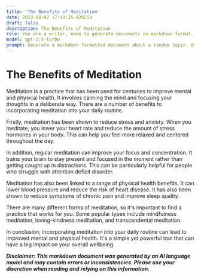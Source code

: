 ```yaml
---
title: 'The Benefits of Meditation'
date: 2023-06-07 17:13:25.920253
draft: false
description: The Benefits of Meditation
role: You are a writer, made to generate documents in markdown format. It is very important that all of the documents you generate are in valid markdown format.
model: gpt-3.5-turbo
prompt: Generate a markdown formatted document about a random topic. At the bottom, include a disclaimer explaining that the document was generated by you. The first line of the document should be the title. Make sure that the entire document is in proper markdown format, using a mix of various tags to make the document visually appealing.
---
```


# The Benefits of Meditation

Meditation is a practice that has been used for centuries to improve mental and physical health. It involves calming the mind and focusing your thoughts in a deliberate way. There are a number of benefits to incorporating meditation into your daily routine. 

Firstly, meditation has been shown to reduce stress and anxiety. When you meditate, you lower your heart rate and reduce the amount of stress hormones in your body. This can help you feel more relaxed and centered throughout the day.

In addition, regular meditation can improve your focus and concentration. It trains your brain to stay present and focused in the moment rather than getting caught up in distractions. This can be particularly helpful for people who struggle with attention deficit disorder.

Meditation has also been linked to a range of physical health benefits. It can lower blood pressure and reduce the risk of heart disease. It has also been shown to reduce symptoms of chronic pain and improve sleep quality.

There are many different forms of meditation, so it's important to find a practice that works for you. Some popular types include mindfulness meditation, loving-kindness meditation, and transcendental meditation. 

In conclusion, incorporating meditation into your daily routine can lead to improved mental and physical health. It's a simple yet powerful tool that can have a big impact on your overall wellbeing.

***Disclaimer: This markdown document was generated by an AI language model and may contain errors or inconsistencies. Please use your discretion when reading and relying on this information.***